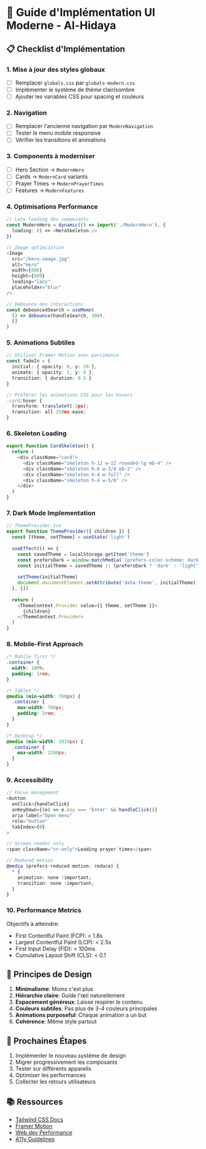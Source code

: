# 🎨 Guide d'Implémentation UI Moderne - Al-Hidaya

## 📋 Checklist d'Implémentation

### 1. **Mise à jour des styles globaux**
- [ ] Remplacer `globals.css` par `globals-modern.css`
- [ ] Implémenter le système de thème clair/sombre
- [ ] Ajouter les variables CSS pour spacing et couleurs

### 2. **Navigation**
- [ ] Remplacer l'ancienne navigation par `ModernNavigation`
- [ ] Tester le menu mobile responsive
- [ ] Vérifier les transitions et animations

### 3. **Components à moderniser**
- [ ] Hero Section → `ModernHero`
- [ ] Cards → `ModernCard` variants
- [ ] Prayer Times → `ModernPrayerTimes`
- [ ] Features → `ModernFeatures`

### 4. **Optimisations Performance**

```typescript
// Lazy loading des composants
const ModernHero = dynamic(() => import('./ModernHero'), {
  loading: () => <HeroSkeleton />
})

// Image optimization
<Image
  src="/hero-image.jpg"
  alt="Hero"
  width={800}
  height={600}
  loading="lazy"
  placeholder="blur"
/>

// Debounce des interactions
const debouncedSearch = useMemo(
  () => debounce(handleSearch, 300),
  []
)
```

### 5. **Animations Subtiles**

```typescript
// Utiliser Framer Motion avec parcimonie
const fadeIn = {
  initial: { opacity: 0, y: 20 },
  animate: { opacity: 1, y: 0 },
  transition: { duration: 0.5 }
}

// Préférer les animations CSS pour les hovers
.card:hover {
  transform: translateY(-2px);
  transition: all 250ms ease;
}
```

### 6. **Skeleton Loading**

```typescript
export function CardSkeleton() {
  return (
    <div className="card">
      <div className="skeleton h-12 w-12 rounded-lg mb-4" />
      <div className="skeleton h-6 w-3/4 mb-2" />
      <div className="skeleton h-4 w-full" />
      <div className="skeleton h-4 w-5/6" />
    </div>
  )
}
```

### 7. **Dark Mode Implementation**

```typescript
// ThemeProvider.tsx
export function ThemeProvider({ children }) {
  const [theme, setTheme] = useState('light')
  
  useEffect(() => {
    const savedTheme = localStorage.getItem('theme')
    const prefersDark = window.matchMedia('(prefers-color-scheme: dark)').matches
    const initialTheme = savedTheme || (prefersDark ? 'dark' : 'light')
    
    setTheme(initialTheme)
    document.documentElement.setAttribute('data-theme', initialTheme)
  }, [])
  
  return (
    <ThemeContext.Provider value={{ theme, setTheme }}>
      {children}
    </ThemeContext.Provider>
  )
}
```

### 8. **Mobile-First Approach**

```css
/* Mobile first */
.container {
  width: 100%;
  padding: 1rem;
}

/* Tablet */
@media (min-width: 768px) {
  .container {
    max-width: 768px;
    padding: 2rem;
  }
}

/* Desktop */
@media (min-width: 1024px) {
  .container {
    max-width: 1280px;
  }
}
```

### 9. **Accessibility**

```typescript
// Focus management
<button
  onClick={handleClick}
  onKeyDown={(e) => e.key === 'Enter' && handleClick()}
  aria-label="Open menu"
  role="button"
  tabIndex={0}
>

// Screen reader only
<span className="sr-only">Loading prayer times</span>

// Reduced motion
@media (prefers-reduced-motion: reduce) {
  * {
    animation: none !important;
    transition: none !important;
  }
}
```

### 10. **Performance Metrics**

Objectifs à atteindre:
- First Contentful Paint (FCP): < 1.8s
- Largest Contentful Paint (LCP): < 2.5s
- First Input Delay (FID): < 100ms
- Cumulative Layout Shift (CLS): < 0.1

## 🎨 Principes de Design

1. **Minimalisme**: Moins c'est plus
2. **Hiérarchie claire**: Guide l'œil naturellement
3. **Espacement généreux**: Laisse respirer le contenu
4. **Couleurs subtiles**: Pas plus de 3-4 couleurs principales
5. **Animations purposeful**: Chaque animation a un but
6. **Cohérence**: Même style partout

## 🚀 Prochaines Étapes

1. Implémenter le nouveau système de design
2. Migrer progressivement les composants
3. Tester sur différents appareils
4. Optimiser les performances
5. Collecter les retours utilisateurs

## 📚 Ressources

- [Tailwind CSS Docs](https://tailwindcss.com/docs)
- [Framer Motion](https://www.framer.com/motion/)
- [Web.dev Performance](https://web.dev/performance/)
- [A11y Guidelines](https://www.a11yproject.com/)